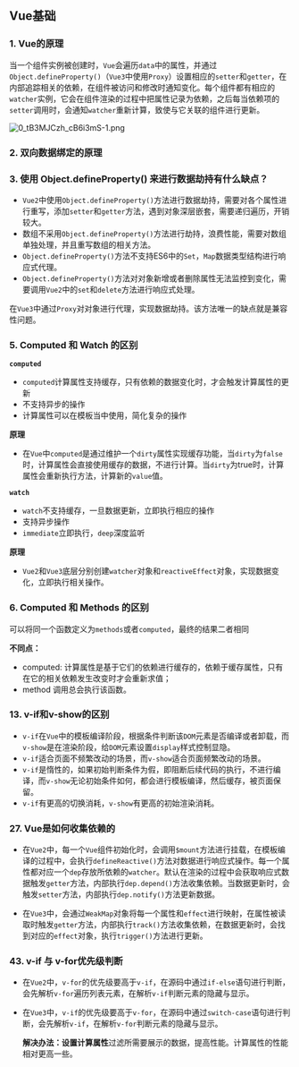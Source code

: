 ## Vue基础

### 1. Vue的原理

当一个组件实例被创建时，`Vue`会遍历`data`中的属性，并通过`Object.defineProperty()`（`Vue3`中使用`Proxy`）设置相应的`setter`和`getter`，在内部追踪相关的依赖，在组件被访问和修改时通知变化。每个组件都有相应的`watcher`实例，它会在组件渲染的过程中把属性记录为依赖，之后每当依赖项的`setter`调用时，会通知`watcher`重新计算，致使与它关联的组件进行更新。

![0_tB3MJCzh_cB6i3mS-1.png](https://p3-juejin.byteimg.com/tos-cn-i-k3u1fbpfcp/b1b16025a35b4cd2b343a92e740621b7~tplv-k3u1fbpfcp-zoom-in-crop-mark:4536:0:0:0.awebp)

### 2. 双向数据绑定的原理

### 3. 使用 Object.defineProperty() 来进行数据劫持有什么缺点？

* `Vue2`中使用`Object.defineProperty()`方法进行数据劫持，需要对各个属性进行重写，添加`setter`和`getter`方法，遇到对象深层嵌套，需要递归遍历，开销较大。
* 数组不采用`Object.defineProperty()`方法进行劫持，浪费性能，需要对数组单独处理，并且重写数组的相关方法。
* `Object.defineProperty()`方法不支持ES6中的`Set`，`Map`数据类型结构进行响应式代理。
* `Object.defineProperty()`方法对对象新增或者删除属性无法监控到变化，需要调用`Vue2`中的`set`和`delete`方法进行响应式处理。

在`Vue3`中通过`Proxy`对对象进行代理，实现数据劫持。该方法唯一的缺点就是兼容性问题。

### 5. Computed 和 Watch 的区别

**`computed`**

* `computed`计算属性支持缓存，只有依赖的数据变化时，才会触发计算属性的更新
* 不支持异步的操作
* 计算属性可以在模板当中使用，简化复杂的操作

**原理**

* 在`Vue`中`computed`是通过维护一个`dirty`属性实现缓存功能，当`dirty`为`false`时，计算属性会直接使用缓存的数据，不进行计算。当`dirty`为true时，计算属性会重新执行方法，计算新的`value`值。

**`watch`**

* `watch`不支持缓存，一旦数据更新，立即执行相应的操作
* 支持异步操作
* `immediate`立即执行，`deep`深度监听

**原理**

* `Vue2`和`Vue3`底层分别创建`watcher`对象和`reactiveEffect`对象，实现数据变化，立即执行相关操作。

### 6. Computed 和 Methods 的区别

可以将同一个函数定义为`methods`或者`computed`，最终的结果二者相同

**不同点：**

- computed: 计算属性是基于它们的依赖进行缓存的，依赖于缓存属性，只有在它的相关依赖发生改变时才会重新求值；
- method 调用总会执行该函数。

### 13. v-if和v-show的区别

* `v-if`在`Vue`中的模板编译阶段，根据条件判断该`DOM`元素是否编译或者卸载，而`v-show`是在渲染阶段，给`DOM`元素设置`display`样式控制显隐。
* `v-if`适合页面不频繁改动的场景，而`v-show`适合页面频繁改动的场景。
* `v-if`是惰性的，如果初始判断条件为假，即阻断后续代码的执行，不进行编译，而`v-show`无论初始条件如何，都会进行模板编译，然后缓存，被页面保留。
* `v-if`有更高的切换消耗，`v-show`有更高的初始渲染消耗。

### 27. Vue是如何收集依赖的

* 在`Vue2`中，每一个`Vue`组件初始化时，会调用`$mount`方法进行挂载，在模板编译的过程中，会执行`defineReactive()`方法对数据进行响应式操作。每一个属性都对应一个`dep`存放所依赖的`watcher`。默认在渲染的过程中会获取响应式数据触发`getter`方法，内部执行`dep.depend()`方法收集依赖。当数据更新时，会触发`setter`方法，内部执行`dep.notify()`方法更新数据。

* 在`Vue3`中，会通过`WeakMap`对象将每一个属性和`effect`进行映射，在属性被读取时触发`getter`方法，内部执行`track()`方法收集依赖，在数据更新时，会找到对应的`effect`对象，执行`trigger()`方法进行更新。

### 43. v-if 与 v-for优先级判断

* 在`Vue2`中，`v-for`的优先级要高于`v-if`，在源码中通过`if-else`语句进行判断，会先解析`v-for`遍历列表元素，在解析`v-if`判断元素的隐藏与显示。

* 在`Vue3`中，`v-if`的优先级要高于`v-for`，在源码中通过`switch-case`语句进行判断，会先解析`v-if`，在解析`v-for`判断元素的隐藏与显示。

  **解决办法：**设置**计算属性**过滤所需要展示的数据，提高性能。计算属性的性能相对更高一些。

